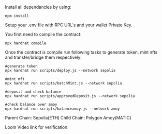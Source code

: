 
Install all dependancies by using:
```shell
npm install
```
Setup your .env file with RPC URL's and your wallet Private Key.

You first need to compile the contract:
```shell
npx hardhat compile
```

Once the contract is compile run following tasks to generate token, mint nfts and transfer/bridge them respectively:
```shell
#generate token
npx hardhat run scripts/deploy.js --network sepolia

#mint nft
npx hardhat run scripts/batchMint.js --network sepolia

#deposit and check balance
npx hardhat run scripts/approvedDeposit.js --network sepolia

#check balance over amoy
npx hardhat run scripts/balanceamoy.js --network amoy
```
Parent Chain: Sepolia(ETH)
Child Chain: Polygon Amoy(MATIC)

Loom Video link for verification: 

